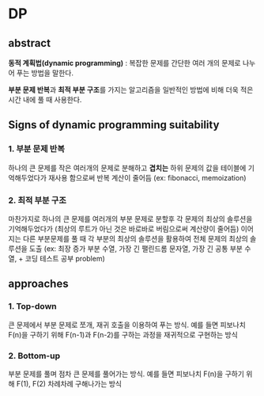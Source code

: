 # DP
## abstract
**동적 계획법(dynamic programming)** : 복잡한 문제를 간단한 여러 개의 문제로 나누어 푸는 방법을 말한다.

**부분 문제 반복**과 **최적 부분 구조**를 가지는 알고리즘을 일반적인 방법에 비해 더욱 적은 시간 내에 풀 때 사용한다.

## Signs of dynamic programming suitability

### 1. 부분 문제 반복
하나의 큰 문제를 작은 여러개의 문제로 분해하고 **겹치는** 하위 문제의 값을 테이블에 기억해두었다가 재사용 함으로써 반복 계산이 줄어듬
(ex: fibonacci, memoization)
### 2. 최적 부분 구조
마찬가지로 하나의 큰 문제를 여러개의 부분 문제로 분할후 각 문제의 최상의 솔루션을 기억해두었다가 (최상의 루트가 아닌 것은 바로바로 버림으로써 계산량이 줄어듬) 이어지는 다른 부분문제를 풀 때 각 부분의 최상의 솔루션을 활용하여 전체 문제의 최상의 솔루션을 도출
(ex: 최장 증가 부분 수열, 가장 긴 팰린드롬 문자열, 가장 긴 공통 부분 수열, + 코딩 테스트 공부 problem)

## approaches

### 1. Top-down
큰 문제에서 부분 문제로 쪼개, 재귀 호출을 이용하여 푸는 방식.
예를 들면 피보나치 F(n)을 구하기 위해 F(n-1)과 F(n-2)를 구하는 과정을 재귀적으로 구현하는 방식
### 2. Bottom-up
부분 문제를 풀며 점차 큰 문제를 풀어가는 방식.
예를 들면 피보나치 F(n)을 구하기 위해 F(1), F(2) 차례차례 구해나가는 방식
